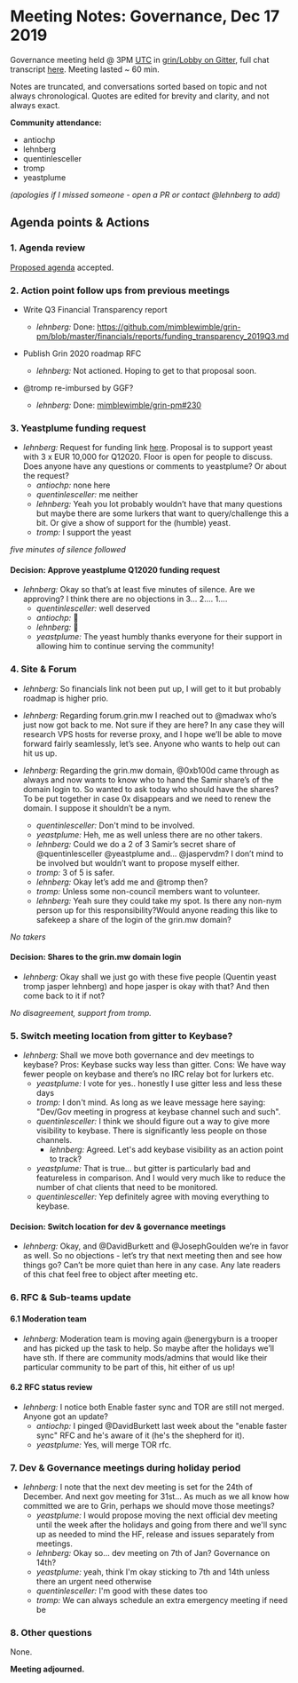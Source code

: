 # Meeting Notes: Governance, Dec 17 2019

Governance meeting held @ 3PM [UTC](http://www.timebie.com/std/utc.php) in [grin/Lobby on Gitter](https://gitter.im/grin_community/Lobby), full chat transcript [here](https://gitter.im/grin_community/Lobby?at=5df8edb655d93923002854cd). Meeting lasted ~ 60 min.

Notes are truncated, and conversations sorted based on topic and not always chronological. Quotes are edited for brevity and clarity, and not always exact. 

**Community attendance:**
* antiochp
* lehnberg
* quentinlesceller
* tromp
* yeastplume

_(apologies if I missed someone - open a PR or contact @lehnberg to add)_

## Agenda points & Actions

### 1. Agenda review
[Proposed agenda](https://github.com/mimblewimble/grin-pm/issues/227) accepted.

### 2. Action point follow ups from previous meetings

* Write Q3 Financial Transparency report
   * _lehnberg:_ Done: https://github.com/mimblewimble/grin-pm/blob/master/financials/reports/funding_transparency_2019Q3.md

* Publish Grin 2020 roadmap RFC
   * _lehnberg:_ Not actioned. Hoping to get to that proposal soon.

* @tromp re-imbursed by GGF?
   * _lehnberg:_ Done: [mimblewimble/grin-pm#230](https://github.com/mimblewimble/grin-pm/pull/230)

### 3. Yeastplume funding request

* _lehnberg:_ Request for funding link [here](https://forum.grin.mw/t/request-for-funding-yeastplume-jan-mar-2020). Proposal is to support yeast with 3 x EUR 10,000 for Q12020. Floor is open for people to discuss. Does anyone have any questions or comments to yeastplume? Or about the request?
   * _antiochp:_ none here
   * _quentinlesceller:_ me neither
   * _lehnberg:_  Yeah you lot probably wouldn’t have that many questions but maybe there are some lurkers that want to query/challenge this a bit. Or give a show of support for the (humble) yeast.
   * _tromp:_ I support the yeast

_five minutes of silence followed_


#### Decision: Approve yeastplume Q12020 funding request
* _lehnberg:_ Okay so that’s at least five minutes of silence. Are we approving? I think there are no objections in 3... 2.... 1....
   * _quentinlesceller:_ well deserved
   * _antiochp:_ 🚀
   * _lehnberg:_ 🥳
   * _yeastplume:_ The yeast humbly thanks everyone for their support in allowing him to continue serving the community!

### 4. Site & Forum

* _lehnberg:_ So financials link not been put up, I will get to it but probably roadmap is higher prio.

* _lehnberg:_ Regarding forum.grin.mw I reached out to @madwax who’s just now got back to me. Not sure if they are here? In any case they will research VPS hosts for reverse proxy, and I hope we’ll be able to move forward fairly seamlessly, let’s see. Anyone who wants to help out can hit us up.
  
* _lehnberg:_  Regarding the grin.mw domain, @0xb100d came through as always and now wants to know who to hand the Samir share’s of the domain login to. So wanted to ask today who should have the shares? To be put together in case 0x disappears and we need to renew the domain. I suppose it shouldn’t be a nym.
   * _quentinlesceller:_ Don't mind to be involved.
   * _yeastplume:_ Heh, me as well unless there are no other takers.
   * _lehnberg:_ Could we do a 2 of 3 Samir’s secret share of @quentinlesceller @yeastplume and... @jaspervdm? I don’t mind to be involved but wouldn’t want to propose myself either.
   * _tromp:_ 3 of 5 is safer.
   * _lehnberg:_ Okay let’s add me and @tromp then?
   * _tromp:_ Unless some non-council members want to volunteer.
   * _lehnberg:_ Yeah sure they could take my spot. Is there any non-nym person up for this responsibility?Would anyone reading this like to safekeep a share of the login of the grin.mw domain?

_No takers_

#### Decision: Shares to the grin.mw domain login

* _lehnberg:_ Okay shall we just go with these five people (Quentin yeast tromp jasper lehnberg) and hope jasper is okay with that? And then come back to it if not?

_No disagreement, support from tromp._

### 5. Switch meeting location from gitter to Keybase?

* _lehnberg:_ Shall we move both governance and dev meetings to keybase? Pros: Keybase sucks way less than gitter. Cons: We have way fewer people on keybase and there’s no IRC relay bot for lurkers etc.
   * _yeastplume:_ I vote for yes.. honestly I use gitter less and less these days
   * _tromp:_ I don't mind. As long as we leave message here saying: "Dev/Gov meeting in progress at keybase channel such and such".
   * _quentinlesceller:_ I think we should figure out a way to give more visibility to keybase. There is significantly less people on those channels.
      * _lehnberg:_ Agreed. Let's add keybase visibility as an action point to track?
   * _yeastplume:_ That is true... but gitter is particularly bad and featureless in comparison. And I would very much like to reduce the number of chat clients that need to be monitored.
   * _quentinlesceller:_ Yep definitely agree with moving everything to keybase.

#### Decision: Switch location for dev & governance meetings 
* _lehnberg:_ Okay, and @DavidBurkett and @JosephGoulden we’re in favor as well. So no objections - let’s try that next meeting then and see how things go? Can’t be more quiet than here in any case. Any late readers of this chat feel free to object after meeting etc.

### 6. RFC & Sub-teams update

#### 6.1 Moderation team
* _lehnberg:_ Moderation team is moving again
@energyburn is a trooper and has picked up the task to help. So maybe after the holidays we’ll have sth. If there are community mods/admins that would like their particular community to be part of this, hit either of us up!

#### 6.2 RFC status review

* _lehnberg:_ I notice both Enable faster sync and TOR are still not merged. Anyone got an update?
   * _antiochp:_ I pinged @DavidBurkett last week about the "enable faster sync" RFC and he's aware of it (he's the shepherd for it).
   * _yeastplume:_ Yes, will merge TOR rfc.

### 7. Dev & Governance meetings during holiday period

* _lehnberg:_ I note that the next dev meeting is set for the 24th of December. And next gov meeting for 31st... As much as we all know how committed we are to Grin, perhaps we should move those meetings?
   * _yeastplume:_ I would propose moving the next official dev meeting until the week after the holidays and going from there and we'll sync up as needed to mind the HF, release and issues separately from meetings.
   * _lehnberg:_ Okay so... dev meeting on 7th of Jan? Governance on 14th?
   * _yeastplume:_ yeah, think I'm okay sticking to 7th and 14th unless there an urgent need otherwise
   * _quentinlesceller:_ I'm good with these dates too
   * _tromp:_ We can always schedule an extra emergency meeting if need be

### 8. Other questions

None.

**Meeting adjourned.**
